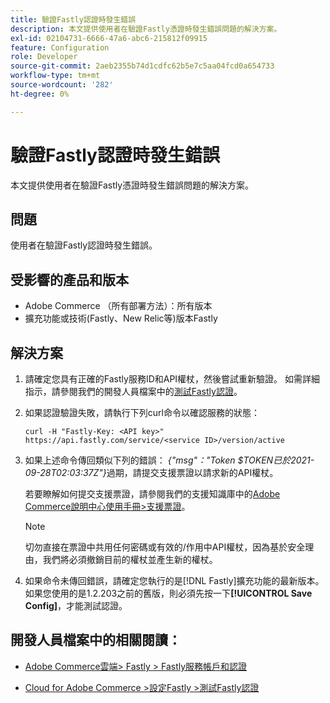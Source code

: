 ```yaml
---
title: 驗證Fastly認證時發生錯誤
description: 本文提供使用者在驗證Fastly憑證時發生錯誤問題的解決方案。
exl-id: 02104731-6666-47a6-abc6-215812f09915
feature: Configuration
role: Developer
source-git-commit: 2aeb2355b74d1cdfc62b5e7c5aa04fcd0a654733
workflow-type: tm+mt
source-wordcount: '282'
ht-degree: 0%

---
```


# 驗證Fastly認證時發生錯誤

本文提供使用者在驗證Fastly憑證時發生錯誤問題的解決方案。

## 問題

使用者在驗證Fastly認證時發生錯誤。

## 受影響的產品和版本

* Adobe Commerce （所有部署方法）：所有版本
* 擴充功能或技術(Fastly、New Relic等)版本Fastly

## 解決方案

1. 請確定您具有正確的Fastly服務ID和API權杖，然後嘗試重新驗證。 如需詳細指示，請參閱我們的開發人員檔案中的[測試Fastly認證](https://experienceleague.adobe.com/zh-hant/docs/commerce-cloud-service/user-guide/cdn/setup-fastly/fastly-configuration#test-the-fastly-credentials)。
1. 如果認證驗證失敗，請執行下列curl命令以確認服務的狀態：

   ```curl
   curl -H "Fastly-Key: <API key>" https://api.fastly.com/service/<service ID>/version/active
   ```

1. 如果上述命令傳回類似下列的錯誤： *{&quot;msg&quot;：&quot;Token $TOKEN已於2021-09-28T02:03:37Z&quot;}*&#x200B;過期，請提交支援票證以請求新的API權杖。

   若要瞭解如何提交支援票證，請參閱我們的支援知識庫中的[Adobe Commerce說明中心使用手冊>支援票證](/help/help-center-guide/help-center/magento-help-center-user-guide.md#support-tickets)。

   >[!NOTE]
   >
   >切勿直接在票證中共用任何密碼或有效的/作用中API權杖，因為基於安全理由，我們將必須撤銷目前的權杖並產生新的權杖。

1. 如果命令未傳回錯誤，請確定您執行的是[!DNL Fastly]擴充功能的最新版本。 如果您使用的是1.2.203之前的舊版，則必須先按一下&#x200B;**[!UICONTROL Save Config]**，才能測試認證。

## 開發人員檔案中的相關閱讀：

* [Adobe Commerce雲端> Fastly > Fastly服務帳戶和認證](https://experienceleague.adobe.com/zh-hant/docs/commerce-cloud-service/user-guide/cdn/fastly#fastly-service-account-and-credentials)

* [Cloud for Adobe Commerce >設定Fastly >測試Fastly認證](https://experienceleague.adobe.com/zh-hant/docs/commerce-cloud-service/user-guide/cdn/setup-fastly/fastly-configuration#test-the-fastly-credentials)
